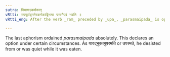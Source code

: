 ```yaml
---
sutra: विभाषाऽकर्मकात्
vRtti: उपपूर्वाद्रमतेरकर्मकाद्विभाषा परस्मैपदं भवति ॥
vRtti_eng: After the verb _ram_ preceded by _upa_, _parasmaipada_ is optionally used, when employed intransitively.

---
```

The last aphorism ordained _parasmaipada_ absolutely. This declares an option under certain circumstances. As यावद्भुक्तमुपरमति or उपरमते, he desisted from or was quiet while it was eaten.
